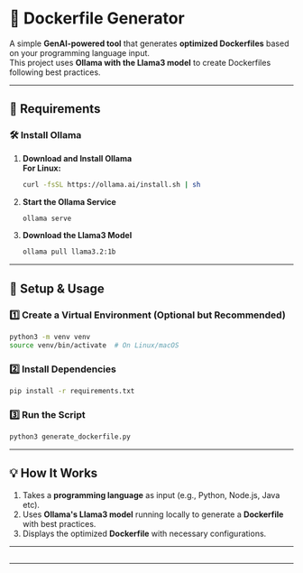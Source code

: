 # 🐳 Dockerfile Generator

A simple **GenAI-powered tool** that generates **optimized Dockerfiles** based on your programming language input.\
This project uses **Ollama with the Llama3 model** to create Dockerfiles following best practices.

---

## 📌 Requirements

### 🛠 Install Ollama

1. **Download and Install Ollama**\
   **For Linux:**

   ```sh
   curl -fsSL https://ollama.ai/install.sh | sh
   ```

2. **Start the Ollama Service**

   ```sh
   ollama serve
   ```

3. **Download the Llama3 Model**

   ```sh
   ollama pull llama3.2:1b
   ```

---

## 🚀 Setup & Usage

### **1️⃣ Create a Virtual Environment (Optional but Recommended)**

```sh
python3 -m venv venv
source venv/bin/activate  # On Linux/macOS

```

### **2️⃣ Install Dependencies**

```sh
pip install -r requirements.txt
```

### **3️⃣ Run the Script**

```sh
python3 generate_dockerfile.py
```

---

## 💡 How It Works

1. Takes a **programming language** as input (e.g., Python, Node.js, Java  etc).
2. Uses **Ollama's Llama3 model** running locally to generate a **Dockerfile** with best practices.
3. Displays the optimized **Dockerfile** with necessary configurations.

---

##

---

